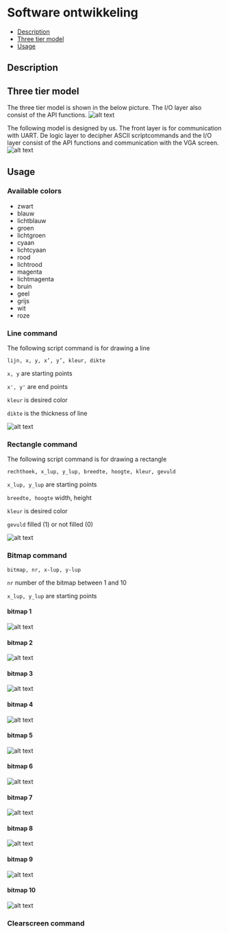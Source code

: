 # Software ontwikkeling

- [Description](#description)
- [Three tier model](#three-tier-model)
- [Usage](#usage)

## Description

## Three tier model

The three tier model is shown in the below picture. The I/O layer also consist of the API functions.
![alt text](/Images-readme/threetier.png "Three tier model")

The following model is designed by us. The front layer is for communication with UART. De logic layer to decipher ASCII scriptcommands and the I/O layer consist of the API functions and communication with the VGA screen.
![alt text](/Images-readme/Func_ontwerp.drawio.png "Diagram three tier model")

## Usage

### **Available colors**

- zwart
- blauw
- lichtblauw
- groen
- lichtgroen
- cyaan
- lichtcyaan
- rood
- lichtrood
- magenta
- lichtmagenta
- bruin
- geel
- grijs
- wit
- roze

### **Line command**

The following script command is for drawing a line

``lijn, x, y, x’, y’, kleur, dikte``

``x, y`` are starting points

``x', y'`` are end points

``kleur`` is desired color

``dikte`` is the thickness of line

![alt text](/Images-readme/lines.png "Drawable lines")

### **Rectangle command**

The following script command is for drawing a rectangle

``rechthoek, x_lup, y_lup, breedte, hoogte, kleur, gevuld``

``x_lup, y_lup`` are starting points

``breedte, hoogte`` width, height

``kleur`` is desired color

``gevuld`` filled (1) or not filled (0)

![alt text](/Images-readme/rectangle.png "Drawable rectangle")

### **Bitmap command**

``bitmap, nr, x-lup, y-lup``

``nr``  number of the bitmap between 1 and 10

``x_lup, y_lup`` are starting points

#### **bitmap 1**

![alt text](/Images-readme/pijl-up.png "arrow up")

#### **bitmap 2**

![alt text](/Images-readme/pijl-down.png "arrow down")

#### **bitmap 3**

![alt text](/Images-readme/pijl-links.png "arrow left")

#### **bitmap 4**

![alt text](/Images-readme/pijl-rechts.png "arrow right")

#### **bitmap 5**

![alt text](/Images-readme/smiley-angry.png "Smiley angry")

#### **bitmap 6**

![alt text](/Images-readme/smiley-angry-col.png "Smiley angry color")

#### **bitmap 7**

![alt text](/Images-readme/smiley-happy.png "Smiley happy")

#### **bitmap 8**

![alt text](/Images-readme/smiley-happy-col.png "Smiley happy color")

#### **bitmap 9**

![alt text](/Images-readme/smiley-sad.png "Smiley sad")

#### **bitmap 10**

![alt text](/Images-readme/smiley-sad-col.png "Smiley sad color")

### Clearscreen command
